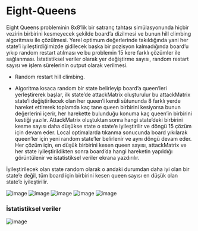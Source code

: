 # Eight-Queens

Eight Queens probleminin 8x8’lik bir satranç tahtası simülasyonunda hiçbir vezirin birbirini kesmeyecek şekilde board’a dizilmesi ve bunun hill climbing algoritması ile çözülmesi. Yerel optimum değerlerinde takıldığında yani her state’i iyileştirdiğimizde gidilecek başka bir pozisyon kalmadığında board’u yıkıp random restart atılması ve bu problemin 15 kere farklı çözümler ile sağlanması. İstatistiksel veriler olarak yer değiştirme sayısı, random restart sayısı ve işlem sürelerinin output olarak verilmesi.


- Random restart hill climbing.

- Algoritma kısaca random bir state belirleyip board’a queen’leri yerleştirerek başlar, ilk state’de attackMatrix oluşturulur bu attackMatrix state’i değiştirilecek olan her queen’i kendi sütununda 8 farklı yerde hareket ettirerek toplamda kaç tane queen birbirini kesiyorsa bunun değerlerini içerir, her harekette bulunduğu konuma kaç queen’in birbirini kestiği yazılır. AttackMatrix oluştuktan sonra hangi state’deki birbirini kesme sayısı daha düşükse state o state’e iyileştirilir ve döngü 15 çözüm için devam eder. Local optimalarda tıkanma sonucunda board yıkılarak queen’ler için yeni random state’ler belirlenir ve aynı döngü devam eder. Her çözüm için, en düşük birbirini kesen queen sayısı, attackMatrix ve her state iyileştirildikten sonra board’da hangi hareketin yapıldığı görüntülenir ve istatistiksel veriler ekrana yazdırılır.

İyileştirilecek olan state random olarak o andaki durumdan daha iyi olan bir state’e değil, tüm board için birbirini kesen queen sayısı en düşük olan state’e iyileştirilir. 

![image](https://user-images.githubusercontent.com/57726183/169768231-375c3384-bc5f-439a-b21c-67650212163e.png)
![image](https://user-images.githubusercontent.com/57726183/169768246-477c8de3-43d6-49eb-856b-b36d87f4ae1e.png)
![image](https://user-images.githubusercontent.com/57726183/169768277-e37b21c4-c017-4898-b2e0-aca2e5d71530.png)
![image](https://user-images.githubusercontent.com/57726183/169768298-06248d79-2ccb-42d9-8968-6bc364ca8cf8.png)
![image](https://user-images.githubusercontent.com/57726183/169768319-df5692ee-f940-4226-b85d-2c1d74909c0b.png)

### İstatistiksel veriler
![image](https://user-images.githubusercontent.com/57726183/169768432-7264cf60-9f76-4419-918e-e1a51452c630.png)
